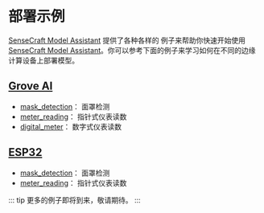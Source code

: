 # 部署示例

[SenseCraft Model Assistant](https://github.com/Seeed-Studio/SSCMA) 提供了各种各样的 例子来帮助你快速开始使用 [SenseCraft Model Assistant](https://github.com/Seeed-Studio/SSCMA)。你可以参考下面的例子来学习如何在不同的边缘计算设备上部署模型。

## [Grove AI](./grove/deploy.md)

- [mask_detection](./grove/mask_detection.md)： 面罩检测
- [meter_reading](./grove/meter_reader.md)： 指针式仪表读数
- [digital_meter](./grove/digital_meter.md)： 数字式仪表读数

## [ESP32](./esp32/deploy.md)

- [mask_detection](./esp32/mask_detection.md)： 面罩检测
- [meter_reading](./esp32/meter_reader.md)： 指针式仪表读数

::: tip
更多的例子即将到来，敬请期待。
:::
